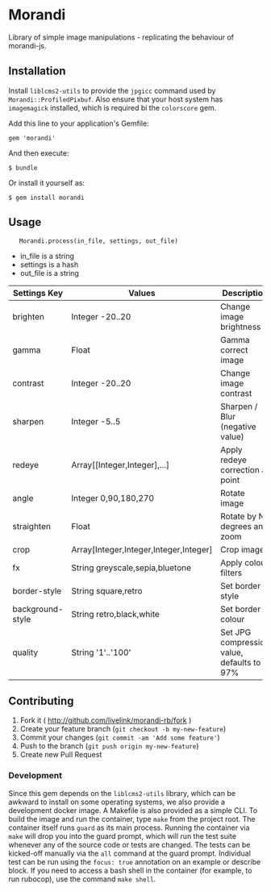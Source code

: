 # Morandi

Library of simple image manipulations - replicating the behaviour of
morandi-js.

## Installation

Install `liblcms2-utils` to provide the `jpgicc` command used by `Morandi::ProfiledPixbuf`. Also ensure that your host system has `imagemagick` installed, which is required bi the `colorscore` gem.

Add this line to your application's Gemfile:

    gem 'morandi'

And then execute:

    $ bundle

Or install it yourself as:

    $ gem install morandi

## Usage

````
   Morandi.process(in_file, settings, out_file)
````
- in_file is a string
- settings is a hash
- out_file is a string

Settings Key | Values | Description
-------------|--------|---------------
brighten     | Integer -20..20 | Change image brightness
gamma        | Float  | Gamma correct image
contrast     | Integer -20..20  | Change image contrast
sharpen      | Integer -5..5  | Sharpen / Blur (negative value)
redeye       | Array[[Integer,Integer],...]  | Apply redeye correction at point
angle        | Integer 0,90,180,270  | Rotate image
straighten   | Float | Rotate by N degrees and zoom
crop         | Array[Integer,Integer,Integer,Integer] | Crop image
fx           | String greyscale,sepia,bluetone | Apply colour filters
border-style  | String square,retro | Set border style
background-style  | String retro,black,white | Set border colour
quality       | String '1'..'100' | Set JPG compression value, defaults to 97%

## Contributing

1. Fork it ( http://github.com/livelink/morandi-rb/fork )
2. Create your feature branch (`git checkout -b my-new-feature`)
3. Commit your changes (`git commit -am 'Add some feature'`)
4. Push to the branch (`git push origin my-new-feature`)
5. Create new Pull Request

### Development

Since this gem depends on the `liblcms2-utils` library, which can be awkward to install on some operating systems, we also provide a development docker image. A Makefile is also provided as a simple CLI. To build the image and run the container, type `make` from the project root. The container itself runs `guard` as its main process. Running the container via `make` will drop you into the guard  prompt, which will run the test suite whenever any of the source code or tests are changed. The tests can be kicked-off manually via the `all` command at the guard prompt. Individual test can be run using the `focus: true` annotation on an example or describe block. If you need to access a bash shell in the container (for example, to run rubocop), use the command `make shell`.

